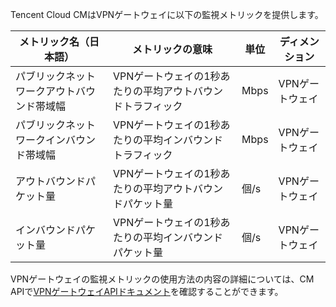 Tencent Cloud CMはVPNゲートウェイに以下の監視メトリックを提供します。

| メトリック名（日本語） | メトリックの意味         | 単位   | ディメンション     |
| ----- | ------------ | ---- | ------ |
| パブリックネットワークアウトバウンド帯域幅 | VPNゲートウェイの1秒あたりの平均アウトバウンドトラフィック | Mbps | VPNゲートウェイ |
| パブリックネットワークインバウンド帯域幅 | VPNゲートウェイの1秒あたりの平均インバウンドトラフィック | Mbps |VPNゲートウェイ |
| アウトバウンドパケット量   | VPNゲートウェイの1秒あたりの平均アウトバウンドパケット量 | 個/s  | VPNゲートウェイ |
| インバウンドパケット量   | VPNゲートウェイの1秒あたりの平均インバウンドパケット量 | 個/s  | VPNゲートウェイ |

VPNゲートウェイの監視メトリックの使用方法の内容の詳細については、CM APIで[VPNゲートウェイAPIドキュメント](https://cloud.tencent.com/document/api/248/10988)を確認することができます。

